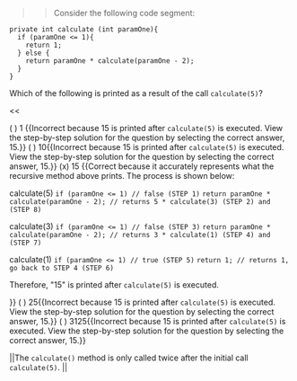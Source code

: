 >>Consider the following code segment:
<pre><code class="java language-java">private int calculate (int paramOne){
  if (paramOne &lt;= 1){
    return 1;
  } else {
    return paramOne * calculate(paramOne - 2);
  }
}
</code></pre>
<p>Which of the following is printed as a result of the call <code>calculate(5)</code>?</p><<

( ) 1 {{Incorrect because 15 is printed after <code>calculate(5)</code> is executed. View the step-by-step solution for the question by selecting the correct answer, 15.}}
( ) 10{{Incorrect because 15 is printed after <code>calculate(5)</code> is executed. View the step-by-step solution for the question by selecting the correct answer, 15.}}
(x) 15 {{Correct because it accurately represents what the recursive method above prints.
The process is shown below:
<p>calculate(5)
<code>if (paramOne &lt;= 1) // false (STEP 1)</code>
<code>return paramOne * calculate(paramOne - 2); // returns 5 * calculate(3) (STEP 2) and (STEP 8)</code></p>
<p>calculate(3)
<code>if (paramOne &lt;= 1) // false (STEP 3)</code>
<code>return paramOne * calculate(paramOne - 2); // returns 3 * calculate(1) (STEP 4) and (STEP 7)</code></p>
<p>calculate(1)
<code>if (paramOne &lt;= 1) // true (STEP 5)</code>
<code>return 1; // returns 1, go back to STEP 4 (STEP 6)</code></p>
<p>Therefore, "15" is printed after <code>calculate(5)</code> is executed.</p>}}
( ) 25{{Incorrect because 15 is printed after <code>calculate(5)</code> is executed. View the step-by-step solution for the question by selecting the correct answer, 15.}}
( ) 3125{{Incorrect because 15 is printed after <code>calculate(5)</code> is executed. View the step-by-step solution for the question by selecting the correct answer, 15.}}

||The <code>calculate()</code> method is only called twice after the initial call <code>calculate(5)</code>. ||
